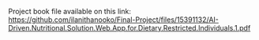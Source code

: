 Project book file available on this link:
https://github.com/ilanithanooko/Final-Project/files/15391132/AI-Driven.Nutritional.Solution.Web.App.for.Dietary.Restricted.Individuals.1.pdf
